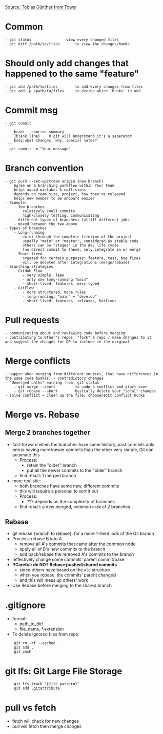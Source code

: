 [Source: Tobias Günther from Tower](https://www.youtube.com/watch?v=Uszj_k0DGsg)

# Common
	- git status				view every changed files
	- git diff /path/to/files		to view the changes/hunks

# Should only add changes that happened to the same "feature"
	- git add /path/to/files		to add every changes from files
	- git add -p /path/to/files		to decide which `hunks` to add

# Commit msg
    - git commit
	```
		head:	concise summary
		{blank line}    # git will understand it's a seperator
		body:what changes, why, special notes?
	```
    - git commit -m "Your message"

# Branch convention
    - git push --set-upstream origin {new branch}
		Agree on a branching workflow within Your Team
		helps avoid mistakes & collisions
		depends on team size, project, how they're released
		helps new member to be onboard easier
	- Example:
		- few branches
			relatively small commits
			high/closely testing, communicating
		- different types of branches: fulfill different jobs
		- mixed between the two above
    - Types of branches
		- Long-running
			exist through the complete lifetime of the project
			usually "main" or "master", considered as stable code
			others can be "stages" in the dev life cycle
			!no direct commit to these, only integrate in or merge
		- Short-lived
			created for certain purposes: feature, test, bug fixes
			will be deleted after integrations (merge/rebase)
	- Branching strategies
		- GitHub Flow
			- very simple, lean
			- only one long-running "main"
			- short-lived: features, misc-typed
		- GitFlow
			- more structured, more rules
			- long-running: "main" + "develop"
			- short-lived: features, releases, hotfixes

# Pull requests
	- communicating about and reviewing code before merging
	- contributing to Other's repos, "fork" a repo / make changes to it and suggest the changes for OP to include in the original

# Merge conflicts
	- happen when merging from different sources, that have differences in the same code hunk(s) - contradictory changes
    - "Unmerged paths" warning from `git status`
		- git merge --abort			to undo a conflict and start over
		- git rebase --abort		basically delete your "local" changes
	- solve conflict = clean up the file, choose/edit conflict hunks

# Merge vs. Rebase

## Merge 2 branches together
- fast-forward
	when the branches have same history, past commits
	only one is having more/newer commits than the other
	very simple, Git can automate this
	- Process:
		- retain the "older" branch
		- put all the newer commits to the "older" branch
	- End result: 1 merged branch
- more realistic:
	- both branches have some new, different commits
	- this will require a personel to sort it out
	- Process: 
		- ??? depends on the complexity of branches
	- End result: a new merged, common `node` of 2 branches
## Rebase
- git rebase {branch to rebase}: for a more 1-lined look of the Git branch
- Process: rebase B into A
	- remove all A's commits that came after the common node
	- apply all of B's new commits to the branch
	- add back/rebase the removed A's commits to the branch
- !effectively change some commits' parent commit/base
- **!!Careful: do NOT Rebase pushed/shared commits**
	- since others have based on the `old` structure
	- when you rebase, the commits' parent changed
	- and this will mess up others' work
- Use Rebase before merging to the shared branch

# .gitignore
- format:
	- path_to_dir/
	- file_name, \*.extension
- To delete ignored files from repo:
```
	git rm -rf --cached .
	git add .
	git push
```

# git lfs: Git Large File Storage
```
	git lfs track "{file_pattern}"
	git add .gitattribute
```

# pull vs fetch
- fetch will check for new changes
- pull will fetch then merge changes
